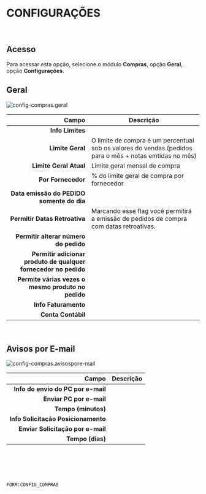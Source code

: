 # CONFIGURAÇÕES
<br>

## Acesso
Para acessar esta opção, selecione o módulo **Compras**, opção **Geral**, opção **Configurações**.
<br>

## Geral
![config-compras.geral](https://raw.githubusercontent.com/netforcews/docs-erp/master/compras/imagens/config-compras.geral.png)

Campo | Descrição
--:|---
**Info Limites** | 
**Limite Geral** | O limite de compra é um percentual sob os valores do vendas (pedidos para o mês + notas emtidas no mês)
**Limite Geral Atual** | Limite geral mensal de compra
**Por Fornecedor** | % do limite geral de compra por fornecedor
**Data emissão do PEDIDO somente do dia** | 
**Permitir Datas Retroativa** | Marcando esse flag você permitirá a emissão de pedidos de compra com datas retroativas.
**Permitir alterar número do pedido** | 
**Permitir adicionar produto de qualquer fornecedor no pedido** | 
**Permite várias vezes o mesmo produto no pedido** | 
**Info Faturamento** | 
**Conta Contábil** | 
<br>

## Avisos por E-mail
![config-compras.avisospore-mail](https://raw.githubusercontent.com/netforcews/docs-erp/master/compras/imagens/config-compras.avisospore-mail.png)

Campo | Descrição
--:|---
**Info do envio do PC por e-mail** | 
**Enviar PC por e-mail** | 
**Tempo (minutos)** | 
**Info Solicitação Posicionamento** | 
**Enviar Solicitação por e-mail** | 
**Tempo (dias)** | 
<br>
<br>
<br>
<br>

```FORM:CONFIG_COMPRAS```
